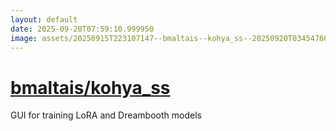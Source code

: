 ```yaml
---
layout: default
date: 2025-09-20T07:59:10.999950
image: assets/20250915T223107147--bmaltais--kohya_ss--20250920T034547660--cropped.png
---
```


# [bmaltais/kohya_ss](https://github.com/bmaltais/kohya_ss)

GUI for training LoRA and Dreambooth models
